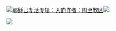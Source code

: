 [![](https://res.chinacath.cn/web/2024/11/08/1731030050068.png@!w100h100)耶稣已复活专辑：天韵作者：周至教区![](https://res.chinacath.cn/web/icon/play-128.png)](http://www.zhouzhidiocese.com/track/109926)

![](https://res.chinacath.cn/web/images/2022/12/02/1669946436587.jpg)